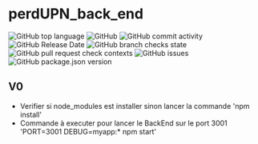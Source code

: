 # perdUPN_back_end

<img alt="GitHub top language" src="https://img.shields.io/github/languages/top/raphaelmeissonnier/perdUPN_back_end"> <img alt="GitHub" src="https://img.shields.io/github/license/raphaelmeissonnier/perdUPN_back_end"> <img alt="GitHub commit activity" src="https://img.shields.io/github/commit-activity/w/raphaelmeissonnier/perdUPN_back_end"> <img alt="GitHub Release Date" src="https://img.shields.io/github/release-date/raphaelmeissonnier/perdUPN_back_end"> <img alt="GitHub branch checks state" src="https://img.shields.io/github/checks-status/raphaelmeissonnier/perdUPN_back_end/main"> <img alt="GitHub pull request check contexts" src="https://img.shields.io/github/status/contexts/pulls/raphaelmeissonnier/perdUPN_back_end/3"> <img alt="GitHub issues" src="https://img.shields.io/github/issues/raphaelmeissonnier/perdUPN_back_end"> <img alt="GitHub package.json version" src="https://img.shields.io/github/package-json/v/raphaelmeissonnier/perdUPN_back_end">
## V0
* Verifier si node_modules est installer sinon lancer la commande 'npm install'
* Commande à executer pour lancer le BackEnd sur le port 3001 'PORT=3001 DEBUG=myapp:* npm start'
